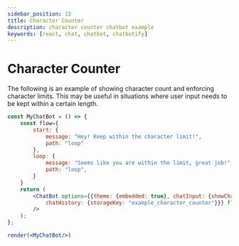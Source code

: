 ```yaml
---
sidebar_position: 13
title: Character Counter
description: character counter chatbot example
keywords: [react, chat, chatbot, chatbotify]
---
```


# Character Counter

The following is an example of showing character count and enforcing character limits. This may be useful in situations where user input needs to be kept within a certain length.

```jsx live noInline title=MyChatBot.js
const MyChatBot = () => {
	const flow={
		start: {
			message: "Hey! Keep within the character limit!",
			path: "loop"
		},
		loop: {
			message: "Seems like you are within the limit, great job!",
			path: "loop",
		}
	}
	return (
		<ChatBot options={{theme: {embedded: true}, chatInput: {showCharacterCount: true, characterLimit: 10},
			chatHistory: {storageKey: "example_character_counter"}}} flow={flow}
		/>
	);
};

render(<MyChatBot/>)
```